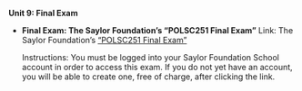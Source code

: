 **Unit 9: Final Exam** <span id="9"></span> 
-   **Final Exam: The Saylor Foundation’s “POLSC251 Final Exam”**
    Link: The Saylor Foundation’s [“POLSC251 Final
    Exam”](http://school.saylor.org/mod/quiz/view.php?id=1246)  
      
     Instructions: You must be logged into your Saylor Foundation School
    account in order to access this exam. If you do not yet have an
    account, you will be able to create one, free of charge, after
    clicking the link.


